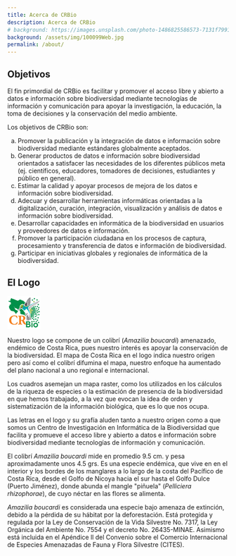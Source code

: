 ```yaml
---
title: Acerca de CRBio
description: Acerca de CRBio
# background: https://images.unsplash.com/photo-1486825586573-7131f7991bdd?auto=format&w=2000
background: /assets/img/100099Web.jpg
permalink: /about/
---
```


## Objetivos

El fin primordial de CRBio es facilitar y promover el acceso libre y abierto a datos e información sobre biodiversidad mediante tecnologías de información y comunicación para apoyar la investigación, la educación, la toma de decisiones y la conservación del medio ambiente.

Los objetivos de CRBio son:

<ol type="a">
  <li>Promover la publicación y la integración de datos e información sobre biodiversidad mediante estándares globalmente aceptados.</li>
  <li>Generar productos de datos e información sobre biodiversidad orientados a satisfacer las necesidades de los diferentes públicos meta (ej. científicos, educadores, tomadores de decisiones, estudiantes y público en general).</li>
  <li>Estimar la calidad y apoyar procesos de mejora de los datos e información sobre biodiversidad.</li>
  <li>Adecuar y desarrollar herramientas informáticas orientadas a la digitalización, curación, integración, visualización y análisis de datos e información sobre biodiversidad.</li>
  <li>Desarrollar capacidades en informática de la biodiversidad en usuarios y proveedores de datos e información.</li>
  <li>Promover la participación ciudadana en los procesos de captura, procesamiento y transferencia de datos e información de biodiversidad.</li>
  <li>Participar en iniciativas globales y regionales de informática de la biodiversidad.</li>
</ol>


## El Logo
![CRBio logo!](/assets/img/CR-Bio-Logo-75.jpg "CRBio logo")

Nuestro logo se compone de un colibrí (*Amazilia boucardi*) amenazado, endémico de Costa Rica, pues nuestro interés es apoyar la conservación de la biodiversidad. El mapa de Costa Rica en el logo indica nuestro origen pero así como el colibrí difumina el mapa, nuestro enfoque ha aumentado del plano nacional a uno regional e internacional.

Los cuadros asemejan un mapa raster, como los utilizados en los cálculos de la riqueza de especies o la estimación de presencia de la biodiversidad en que hemos trabajado, a la vez que evocan la idea de orden y sistematización de la información biológica, que es lo que nos ocupa.

Las letras en el logo y su grafía aluden tanto a nuestro origen como a que somos un Centro de Investigación en Informática de la Biodiversidad que facilita y promueve el acceso libre y abierto a datos e información sobre biodiversidad mediante tecnologías de información y comunicación.

El colibrí *Amazilia boucardi* mide en promedio 9.5 cm. y pesa aproximadamente unos 4.5 grs.  Es una especie endémica, que vive en en el interior y los bordes de los manglares a lo largo de la costa del Pacífico de Costa Rica, desde el Golfo de Nicoya hacia el sur hasta el Golfo Dulce (Puerto Jiménez), donde abunda el mangle "piñuela" (*Pelliciera rhizophorae*), de cuyo néctar en las flores se alimenta.

*Amazilia boucardi* es considerada una especie bajo amenaza de extinción, debido a la pérdida de su hábitat por la deforestación. Está protegida y regulada por la Ley de Conservación de la Vida Silvestre No. 7317, la Ley Orgánica del Ambiente No. 7554 y el decreto No. 26435-MINAE. Asimismo está incluida en el Apéndice ll del Convenio sobre el Comercio Internacional de Especies Amenazadas de Fauna y Flora Silvestre (CITES). 

